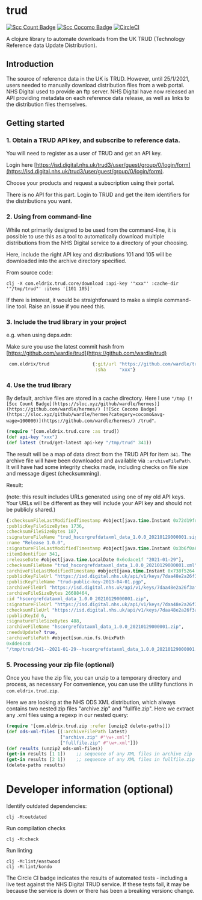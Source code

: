 # trud

[![Scc Count Badge](https://sloc.xyz/github/wardle/trud)](https://github.com/wardle/trud/)
[![Scc Cocomo Badge](https://sloc.xyz/github/wardle/trud?category=cocomo&avg-wage=100000)](https://github.com/wardle/trud/)
[![CircleCI](https://circleci.com/gh/wardle/trud.svg?style=svg)](https://circleci.com/gh/wardle/trud)

A clojure library to automate downloads from the UK TRUD (Technology Reference data Update Distribution).

## Introduction

The source of reference data in the UK is TRUD. However, until 25/1/2021, users needed to manually download distribution files from a web portal. NHS Digital used to provide an ftp server. NHS Digital have now released an API providing metadata on each reference data release, as well as links to the distribution files themselves.

## Getting started

### 1. Obtain a TRUD API key, and subscribe to reference data.

You will need to register as a user of TRUD and get an API key.

Login here [https://isd.digital.nhs.uk/trud3/user/guest/group/0/login/form](https://isd.digital.nhs.uk/trud3/user/guest/group/0/login/form).

Choose your products and request a subscription using their portal. 

There is no API for this part. Login to TRUD and get the item identifiers
for the distributions you want.


### 2. Using from command-line

While not primarily designed to be used from the command-line, it is possible
to use this as a tool to automatically download multiple distributions from
the NHS Digital service to a directory of your choosing.

Here, include the right API key and distributions 101 and 105 will be downloaded
into the archive directory specified.

From source code:

```shell
clj -X com.eldrix.trud.core/download :api-key '"xxx"' :cache-dir '"/tmp/trud"' :items '[101 105]'
```

If there is interest, it would be straightforward to make a simple command-line 
tool. Raise an issue if you need this.

### 3. Include the trud library in your project

e.g. when using deps.edn:

Make sure you use the latest commit hash from [https://github.com/wardle/trud](https://github.com/wardle/trud)

```clojure
 com.eldrix/trud                {:git/url "https://github.com/wardle/trud.git"
                                 :sha     "xxx"}
```

### 4. Use the trud library 

By default, archive files are stored in a cache directory. 
Here I use `"/tmp
[![Scc Count Badge](https://sloc.xyz/github/wardle/hermes)](https://github.com/wardle/hermes/)
[![Scc Cocomo Badge](https://sloc.xyz/github/wardle/hermes?category=cocomo&avg-wage=100000)](https://github.com/wardle/hermes/)
/trud"`.

```clojure
(require '[com.eldrix.trud.core :as trud])
(def api-key "xxx")
(def latest (trud/get-latest api-key "/tmp/trud" 341))
```

The result will be a map of data direct from the TRUD API for item `341`.
The archive file will have been downloaded and available via `:archiveFilePath`.
It will have had some integrity checks made, including checks on file size
and message digest (checksumming).

Result:

(note: this result includes URLs generated using one of my old API keys. 
Your URLs will be different as they will include your API key and should not
be publicly shared.)

```clojure
{:checksumFileLastModifiedTimestamp #object[java.time.Instant 0x72d19fd2 "2021-01-29T13:28:21Z"],
:publicKeyFileSizeBytes 1736,
:checksumFileSizeBytes 187,
:signatureFileName "trud_hscorgrefdataxml_data_1.0.0_20210129000001.sig",
:name "Release 1.0.0",
:signatureFileLastModifiedTimestamp #object[java.time.Instant 0x3b6f0a6f "2021-01-29T13:28:24Z"],
:itemIdentifier 341,
:releaseDate #object[java.time.LocalDate 0x6cdace1f "2021-01-29"],
:checksumFileName "trud_hscorgrefdataxml_data_1.0.0_20210129000001.xml",
:archiveFileLastModifiedTimestamp #object[java.time.Instant 0x738f5264 "2021-01-29T13:26:23Z"],
:publicKeyFileUrl "https://isd.digital.nhs.uk/api/v1/keys/7daa48e2a26f3afeef6f6c2a2feb00b62bcbe68b/files/public-keys/trud-public-key-2013-04-01.pgp",
:publicKeyFileName "trud-public-key-2013-04-01.pgp",
:archiveFileUrl "https://isd.digital.nhs.uk/api/v1/keys/7daa48e2a26f3afeef6f6c2a2feb00b62bcbe68b/files/ODS/1.0.0/HSCORGREFDATAXML_DATA/hscorgrefdataxml_data_1.0.0_20210129000001.zip",
:archiveFileSizeBytes 26688464,
:id "hscorgrefdataxml_data_1.0.0_20210129000001.zip",
:signatureFileUrl "https://isd.digital.nhs.uk/api/v1/keys/7daa48e2a26f3afeef6f6c2a2feb00b62bcbe68b/files/ODS/1.0.0/HSCORGREFDATAXML_DATA/trud_hscorgrefdataxml_data_1.0.0_20210129000001.xml.asc",
:checksumFileUrl "https://isd.digital.nhs.uk/api/v1/keys/7daa48e2a26f3afeef6f6c2a2feb00b62bcbe68b/files/ODS/1.0.0/HSCORGREFDATAXML_DATA/trud_hscorgrefdataxml_data_1.0.0_20210129000001.xml",
:publicKeyId 6,
:signatureFileSizeBytes 488,
:archiveFileName "hscorgrefdataxml_data_1.0.0_20210129000001.zip",
:needsUpdate? true,
:archiveFilePath #object[sun.nio.fs.UnixPath
0xdde6cc8
"/tmp/trud/341--2021-01-29--hscorgrefdataxml_data_1.0.0_20210129000001.zip"]}
```

### 5. Processing your zip file (optional)

Once you have the zip file, you can unzip to a temporary directory and
process, as necessary For convenience, you can use the utility functions in
`com.eldrix.trud.zip`.

Here we are looking at the NHS ODS XML distribution, which always contains
two nested zip files "archive.zip" and "fullfile.zip". Here we extract 
any .xml files using a regexp in our nested query:

```clojure
(require '[com.eldrix.trud.zip :refer [unzip2 delete-paths]])
(def ods-xml-files [(:archiveFilePath latest)
                    ["archive.zip" #"\w+.xml"]
                    ["fullfile.zip" #"\w+.xml"]])
(def results (unzip2 ods-xml-files))
(get-in results [1 1])    ;; sequence of any XML files in archive zip
(get-in results [2 1])    ;; sequence of any XML files in fullfile.zip
(delete-paths results)
```


# Developer information (optional)

Identify outdated dependencies:
```shell
clj -M:outdated
```

Run compilation checks

```shell
clj -M:check
```

Run linting

```shell
clj -M:lint/eastwood
clj -M:lint/kondo

```

The Circle CI badge indicates the results of automated tests - including a live test against the NHS Digital TRUD service. 
If these tests fail, it may be because the service is down or there has been a breaking versionc change.
